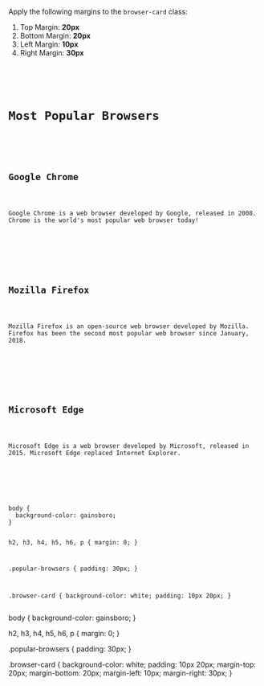 Apply the following margins to the `browser-card` class:

  1. Top Margin: **20px**
  2. Bottom Margin: **20px**
  3. Left Margin: **10px**
  4. Right Margin: **30px**

<codeblock language="css" type="exercise" testMode="fixedInput">
<code>
<panel language="html">
<div class="popular-browsers">
  <h1>Most Popular Browsers</h1>
  <div class="browser-card">
    <h2>Google Chrome</h2>
    <p>Google Chrome is a web browser developed by Google, released in 2008. Chrome is the world's most popular web browser today!</p>
  </div>
  <div class="browser-card">
    <h2>Mozilla Firefox</h2>
    <p>Mozilla Firefox is an open-source web browser developed by Mozilla. Firefox has been the second most popular web browser since January, 2018.</p>
  </div>
  <div class="browser-card">
    <h2>Microsoft Edge</h2>
    <p>Microsoft Edge is a web browser developed by Microsoft, released in 2015. Microsoft Edge replaced Internet Explorer.</p>
  </div>
</div>
</panel>
<panel language="css">
body {
  background-color: gainsboro;
}

h2, h3, h4, h5, h6, p {
  margin: 0;
}

.popular-browsers {
  padding: 30px;
}

.browser-card {
  background-color: white;
  padding: 10px 20px;
}
</panel>
</code>

<solution>
body {
  background-color: gainsboro;
}

h2, h3, h4, h5, h6, p {
  margin: 0;
}

.popular-browsers {
  padding: 30px;
}

.browser-card {
  background-color: white;
  padding: 10px 20px;
  margin-top: 20px;
  margin-bottom: 20px;
  margin-left: 10px;
  margin-right: 30px;
}
</solution>
</codeblock>
